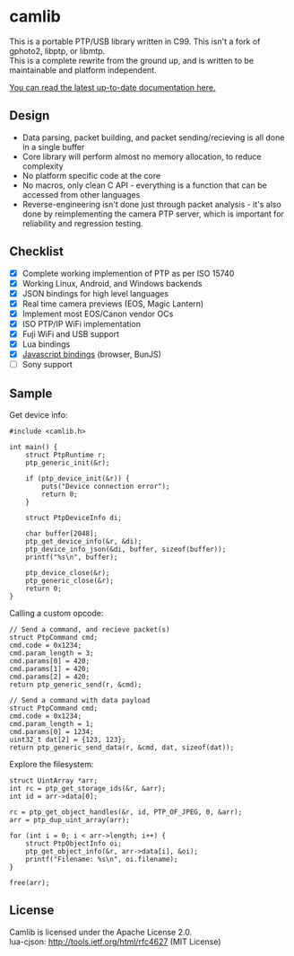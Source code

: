 # camlib
This is a portable PTP/USB library written in C99. This isn't a fork of gphoto2, libptp, or libmtp.  
This is a complete rewrite from the ground up, and is written to be maintainable and platform independent.  

[You can read the latest up-to-date documentation here.](https://danielc.dev/camlib-docs/)

## Design
- Data parsing, packet building, and packet sending/recieving is all done in a single buffer
- Core library will perform almost no memory allocation, to reduce complexity
- No platform specific code at the core
- No macros, only clean C API - everything is a function that can be accessed from other languages
- Reverse-engineering isn't done just through packet analysis - it's also done by reimplementing the camera PTP server,
which is important for reliability and regression testing.

## Checklist
- [x] Complete working implemention of PTP as per ISO 15740
- [x] Working Linux, Android, and Windows backends
- [x] JSON bindings for high level languages
- [x] Real time camera previews (EOS, Magic Lantern)
- [x] Implement most EOS/Canon vendor OCs
- [x] ISO PTP/IP WiFi implementation
- [x] Fuji WiFi and USB support
- [x] Lua bindings
- [x] [Javascript bindings](git@github.com:clutchlink/camlibjs.git) (browser, BunJS)
- [ ] Sony support

## Sample
Get device info:
```
#include <camlib.h>

int main() {
	struct PtpRuntime r;
	ptp_generic_init(&r);

	if (ptp_device_init(&r)) {
		puts("Device connection error");
		return 0;
	}

	struct PtpDeviceInfo di;

	char buffer[2048];
	ptp_get_device_info(&r, &di);
	ptp_device_info_json(&di, buffer, sizeof(buffer));
	printf("%s\n", buffer);

	ptp_device_close(&r);
	ptp_generic_close(&r);
	return 0;
}
```
Calling a custom opcode:
```
// Send a command, and recieve packet(s)
struct PtpCommand cmd;
cmd.code = 0x1234;
cmd.param_length = 3;
cmd.params[0] = 420;
cmd.params[1] = 420;
cmd.params[2] = 420;
return ptp_generic_send(r, &cmd);

// Send a command with data payload
struct PtpCommand cmd;
cmd.code = 0x1234;
cmd.param_length = 1;
cmd.params[0] = 1234;
uint32_t dat[2] = {123, 123};
return ptp_generic_send_data(r, &cmd, dat, sizeof(dat));
```
Explore the filesystem:
```
struct UintArray *arr;
int rc = ptp_get_storage_ids(&r, &arr);
int id = arr->data[0];

rc = ptp_get_object_handles(&r, id, PTP_OF_JPEG, 0, &arr);
arr = ptp_dup_uint_array(arr);

for (int i = 0; i < arr->length; i++) {
	struct PtpObjectInfo oi;
	ptp_get_object_info(&r, arr->data[i], &oi);
	printf("Filename: %s\n", oi.filename);
}

free(arr);
```

## License
Camlib is licensed under the Apache License 2.0.  
lua-cjson: http://tools.ietf.org/html/rfc4627 (MIT License)  
